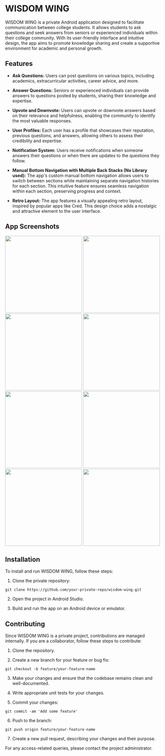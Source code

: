 # WISDOM WING

WISDOM WING is a private Android application designed to facilitate communication between college students. It allows students to ask questions and seek answers from seniors or experienced individuals within their college community. With its user-friendly interface and intuitive design, the app aims to promote knowledge sharing and create a supportive environment for academic and personal growth.

## Features

- **Ask Questions:** Users can post questions on various topics, including academics, extracurricular activities, career advice, and more.

- **Answer Questions:** Seniors or experienced individuals can provide answers to questions posted by students, sharing their knowledge and expertise.

- **Upvote and Downvote:** Users can upvote or downvote answers based on their relevance and helpfulness, enabling the community to identify the most valuable responses.

- **User Profiles:** Each user has a profile that showcases their reputation, previous questions, and answers, allowing others to assess their credibility and expertise.

- **Notification System:** Users receive notifications when someone answers their questions or when there are updates to the questions they follow.

- **Manual Bottom Navigation with Multiple Back Stacks (No Library used):** The app's custom manual bottom navigation allows users to switch between sections while maintaining separate navigation histories for each section. This intuitive feature ensures seamless navigation within each section, preserving progress and context.

- **Retro Layout:** The app features a visually appealing retro layout, inspired by popular apps like Cred. This design choice adds a nostalgic and attractive element to the user interface.

## App Screenshots

<div align="center">
  <img src="https://github.com/user-attachments/assets/0eb27f02-b876-436b-b51d-4cf223049b2f" width="250">
  <img src="https://github.com/user-attachments/assets/9088cc7e-0e14-4f63-b7e0-9f8a2aaca654" width="250">
  <img src="https://github.com/user-attachments/assets/77baf34c-b131-45cb-8315-f62812e469f5" width="250">
  <img src="https://github.com/user-attachments/assets/e35a653c-a1ea-4098-a4f7-9910ae337caa" width="250">
  <img src="https://github.com/user-attachments/assets/d673df2b-1991-47cc-ab05-ee542f209e77" width="250">
  <img src="https://github.com/user-attachments/assets/bef5e4d7-9452-4927-a960-6d5c9bbaa29f" width="250">
  <img src="https://github.com/user-attachments/assets/d46080f3-ac2c-474f-9f23-5dceaaa97e4f" width="250">
  <img src="https://github.com/user-attachments/assets/c25349e3-4599-4f2f-8284-faf581809457" width="250">
</div>

## Installation

To install and run WISDOM WING, follow these steps:

1. Clone the private repository:

```
git clone https://github.com/your-private-repo/wisdom-wing.git
```

2. Open the project in Android Studio.

3. Build and run the app on an Android device or emulator.

## Contributing

Since WISDOM WING is a private project, contributions are managed internally. If you are a collaborator, follow these steps to contribute:

1. Clone the repository.

2. Create a new branch for your feature or bug fix:

```
git checkout -b feature/your-feature-name
```

3. Make your changes and ensure that the codebase remains clean and well-documented.

4. Write appropriate unit tests for your changes.

5. Commit your changes:
```
git commit -am 'Add some feature'
```

6. Push to the branch:
```
git push origin feature/your-feature-name
```
7. Create a new pull request, describing your changes and their purpose.

For any access-related queries, please contact the project administrator.

